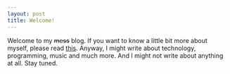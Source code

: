```yaml
---
layout: post
title: Welcome!
---
```


Welcome to my ~~mess~~ blog. If you want to know a little bit more about myself, please read [this](/about.html).
Anyway, I might write about technology, programming, music and much more. And I might not write about anything at all.
Stay tuned.
